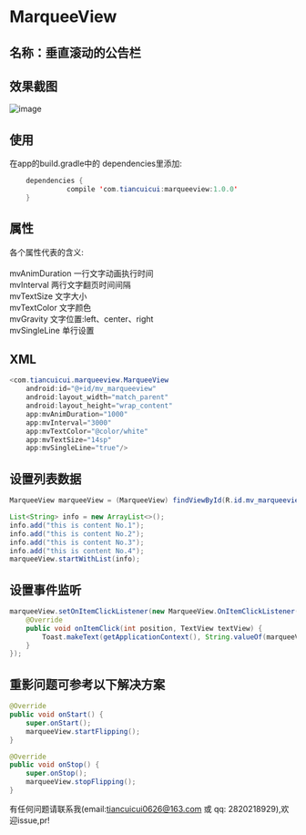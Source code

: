 MarqueeView 
==========

名称：垂直滚动的公告栏
-----------
效果截图
-----------
![image](https://github.com/tiancuicui/MarqueeView/blob/master/sample/src/main/res/drawable/screenshot.png)

使用
-----------
在app的build.gradle中的 dependencies里添加:<br>

```Java
  	dependencies {  
              compile 'com.tiancuicui:marqueeview:1.0.0'
  	}
```
    
属性
-----------

各个属性代表的含义:<br><br>
mvAnimDuration	  一行文字动画执行时间<br>
mvInterval	  两行文字翻页时间间隔<br>
mvTextSize	  文字大小<br>
mvTextColor	  文字颜色<br>
mvGravity	  文字位置:left、center、right<br>
mvSingleLine	  单行设置<br>

XML
-----------

```Java
<com.tiancuicui.marqueeview.MarqueeView
    android:id="@+id/mv_marqueeview"
    android:layout_width="match_parent"
    android:layout_height="wrap_content"
    app:mvAnimDuration="1000"
    app:mvInterval="3000"
    app:mvTextColor="@color/white"
    app:mvTextSize="14sp"
    app:mvSingleLine="true"/>
```  
设置列表数据
-----------

```Java
MarqueeView marqueeView = (MarqueeView) findViewById(R.id.mv_marqueeview);

List<String> info = new ArrayList<>();
info.add("this is content No.1");
info.add("this is content No.2");
info.add("this is content No.3");
info.add("this is content No.4");
marqueeView.startWithList(info);
```

设置事件监听
-----------

```Java
marqueeView.setOnItemClickListener(new MarqueeView.OnItemClickListener() {
    @Override
    public void onItemClick(int position, TextView textView) {
        Toast.makeText(getApplicationContext(), String.valueOf(marqueeView.getPosition()) + ". " + textView.getText(), Toast.LENGTH_SHORT).show();
    }
});
```

重影问题可参考以下解决方案
-----------

```Java
@Override
public void onStart() {
    super.onStart(); 
    marqueeView.startFlipping();
}

@Override
public void onStop() {
    super.onStop();
    marqueeView.stopFlipping();
}
```

有任何问题请联系我(email:tiancuicui0626@163.com 或 qq: 2820218929),欢迎issue,pr!<br>

